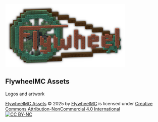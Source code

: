 <a href="https://github.com/FlywheelMC/assets/"><img src="https://raw.githubusercontent.com/FlywheelMC/assets/refs/heads/main/full_iso.png" alt="FlywheelMC" height=200px /></a>

## FlywheelMC Assets
Logos and artwork

<a href="https://github.com/FlywheelMC/assets/">FlywheelMC Assets</a> © 2025 by <a href="https://github.com/FlywheelMC/">FlywheelMC</a> is licensed under <a href="https://creativecommons.org/licenses/by-nc/4.0/">Creative Commons Attribution-NonCommercial 4.0 International</a>
<br />
<a href="https://creativecommons.org/licenses/by-nc/4.0/"><img src="https://mirrors.creativecommons.org/presskit/buttons/88x31/png/by-nc.png" alt="CC BY-NC" height=31px /></a>
